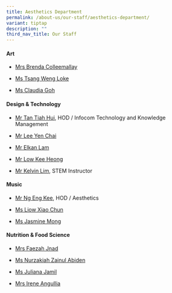 ```yaml
---
title: Aesthetics Department
permalink: /about-us/our-staff/aesthetics-department/
variant: tiptap
description: ""
third_nav_title: Our Staff
---
```

<h4><strong>Art</strong></h4>
<ul data-tight="true" class="tight">
<li>
<p><a href="mailto:colleemallay_brenda@moe.edu.sg" rel="noopener nofollow" target="_blank">Mrs Brenda Colleemallay</a>
</p>
</li>
<li>
<p><a href="mailto:tsang_weng_loke@moe.edu.sg" rel="noopener nofollow" target="_blank">Ms Tsang Weng Loke</a>
</p>
</li>
<li>
<p><a href="mailto:goh_zhi_yu_claudia@moe.edu.sg" rel="noopener nofollow" target="_blank">Ms Claudia Goh</a>
</p>
</li>
</ul>
<h4><strong>Design &amp; Technology</strong></h4>
<ul data-tight="true" class="tight">
<li>
<p><a href="mailto:tan_tiah_hui@moe.edu.sg" rel="noopener nofollow" target="_blank">Mr Tan Tiah Hui</a>,
HOD / Infocom Technology and Knowledge Management</p>
</li>
<li>
<p><a href="mailto:lee_yen_chai@moe.edu.sg" rel="noopener nofollow" target="_blank">Mr Lee Yen Chai</a>
</p>
</li>
<li>
<p><a href="mailto:lam_tung_ying@schools.gov.sg" rel="noopener nofollow" target="_blank">Mr Elkan Lam</a>
</p>
</li>
<li>
<p><a href="mailto:low_kee_heong@moe.edu.sg" rel="noopener nofollow" target="_blank">Mr Low Kee Heong</a>
</p>
</li>
<li>
<p><a href="mailto:LIM_FOOK_TONG@SCHOOLS.GOV.SG" rel="noopener nofollow" target="_blank">Mr Kelvin Lim</a>,
STEM Instructor</p>
</li>
</ul>
<h4><strong>Music</strong></h4>
<ul data-tight="true" class="tight">
<li>
<p><a href="mailto:ng_eng_kee@moe.edu.sg" rel="noopener nofollow" target="_blank">Mr Ng Eng Kee</a>,
HOD / Aesthetics</p>
</li>
<li>
<p><a href="mailto:liow_xiao_chun@moe.edu.sg" rel="noopener nofollow" target="_blank">Ms Liow Xiao Chun</a>
</p>
</li>
<li>
<p><a href="mailto:mong_hui_ling_jasmine_b@moe.edu.sg" rel="noopener nofollow" target="_blank">Ms Jasmine Mong</a>
</p>
</li>
</ul>
<h4><strong>Nutrition &amp; Food Science</strong></h4>
<ul data-tight="true" class="tight">
<li>
<p><a href="mailto:faezah_al_rashid@moe.edu.sg" rel="noopener nofollow" target="_blank">Mrs Faezah Jnad</a>
</p>
</li>
<li>
<p><a href="mailto:nurzakiah_zainul_abiden@moe.edu.sg" rel="noopener nofollow" target="_blank">Ms Nurzakiah Zainul Abiden</a>
</p>
</li>
<li>
<p><a href="mailto:juliana_jamil@moe.edu.sg" rel="noopener nofollow" target="_blank">Ms Juliana Jamil</a>
</p>
</li>
<li>
<p><a href="mailto:irene_angullia@moe.edu.sg" rel="noopener nofollow" target="_blank">Mrs Irene Angullia</a>
</p>
</li>
</ul>
<p></p>